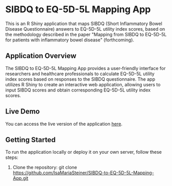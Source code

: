 # SIBDQ to EQ-5D-5L Mapping App

This is an R Shiny application that maps SIBDQ (Short Inflammatory Bowel Disease Questionnaire) answers to EQ-5D-5L utility index scores, based on the methodology described in the paper "Mapping from SIBDQ to EQ-5D-5L for patients with inflammatory bowel disease" (forthcoming).

## Application Overview

The SIBDQ to EQ-5D-5L Mapping App provides a user-friendly interface for researchers and healthcare professionals to calculate EQ-5D-5L utility index scores based on responses to the SIBDQ questionnaire. The app utilizes R Shiny to create an interactive web application, allowing users to input SIBDQ scores and obtain corresponding EQ-5D-5L utility index scores.

## Live Demo

You can access the live version of the application [here](https://www.bwl.uni-hamburg.de/hcm/forschung/mapping.html).

## Getting Started

To run the application locally or deploy it on your own server, follow these steps:

1. Clone the repository:
git clone https://github.com/IsaMariaSteiner/SIBDQ-to-EQ-5D-5L-Mapping-App.git



